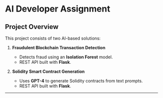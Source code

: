 # AI Developer Assignment

## Project Overview
This project consists of two AI-based solutions:

1. **Fraudulent Blockchain Transaction Detection**  
   - Detects fraud using an **Isolation Forest** model.  
   - REST API built with **Flask**.  

2. **Solidity Smart Contract Generation**  
   - Uses **GPT-4** to generate Solidity contracts from text prompts.  
   - REST API built with **Flask**.  

---
